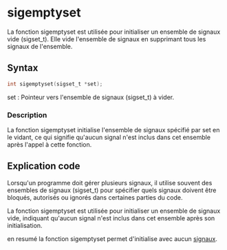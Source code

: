 # sigemptyset

La fonction sigemptyset est utilisée pour initialiser un ensemble de signaux vide (sigset_t). Elle vide l'ensemble de signaux en supprimant tous les signaux de l'ensemble.

## Syntax

```h
int sigemptyset(sigset_t *set);
```

set : Pointeur vers l'ensemble de signaux (sigset_t) à vider.

### Description

La fonction sigemptyset initialise l'ensemble de signaux spécifié par set en le vidant, ce qui signifie qu'aucun signal n'est inclus dans cet ensemble après l'appel à cette fonction.

## Explication code

Lorsqu'un programme doit gérer plusieurs signaux, il utilise souvent des ensembles de signaux (sigset_t) pour spécifier quels signaux doivent être bloqués, autorisés ou ignorés dans certaines parties du code.

La fonction sigemptyset est utilisée pour initialiser un ensemble de signaux vide, indiquant qu'aucun signal n'est inclus dans cet ensemble après son initialisation.

en resumé la fonction sigemptyset permet d'initialise avec aucun [signaux](./../sigaction/Explication.md#description).